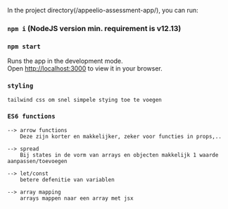 
In the project directory(/appeelio-assessment-app/), you can run:
### `npm i` (NodeJS version min. requirement is v12.13)
### `npm start`
 Runs the app in the development mode.\
 Open [http://localhost:3000](http://localhost:3000) to view it in your browser.

### `styling`
    tailwind css om snel simpele stying toe te voegen
    
### `ES6 functions`
    --> arrow functions
        Deze zijn korter en makkelijker, zeker voor functies in props,..

    --> spread 
        Bij states in de vorm van arrays en objecten makkelijk 1 waarde aanpassen/toevoegen

    --> let/const
        betere defenitie van variablen

    --> array mapping
        arrays mappen naar een array met jsx 






